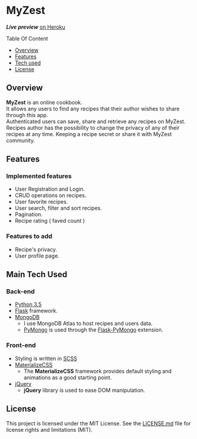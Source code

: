 # MyZest

**_Live preview_** [on Heroku](https://myzest.herokuapp.com/)       

Table Of Content

- [Overview](#overview)
- [Features](#features)
- [Tech used](#main-tech-used)
- [License](#license)


## Overview

**MyZest** is an online cookbook.  
It allows any users to find any recipes that their author wishes to share through this app.  
Authenticated users can save, share and retrieve any recipes on MyZest.  
Recipes author has the possibility to change the privacy of any of their recipes at any time. Keeping a recipe secret or share it with MyZest community.  


## Features

### Implemented features

- User Registration and Login.
- CRUD operations on recipes.
- User favorite recipes.
- User search, filter and sort recipes.
- Pagination.
- Recipe rating ( faved count )

### Features to add

- Recipe's privacy.
- User profile page.


## Main Tech Used

### Back-end

- [Python 3.5](https://docs.python.org/3/whatsnew/3.5.html)
- [Flask](https://flask.palletsprojects.com/en/1.1.x/quickstart/) framework.
- [MongoDB](http://mongodb.org)
    - I use MongoDB Atlas to host recipes and users data.
    - [PyMongo](https://api.mongodb.com/python/current/) is used through the [Flask-PyMongo](https://flask-pymongo.readthedocs.io/) extension.

### Front-end

- Styling is written in [SCSS](https://sass-lang.com)
- [MaterializeCSS](https://materializecss.com/)
    - The **MaterializeCSS** framework provides default styling and animations as a good starting point.
- [jQuery](https://jquery.com/)
	- **jQuery** library is used to ease DOM manipulation.


## License

This project is licensed under the MIT License.
See the [LICENSE.md](./LICENSE.md) file for license rights and limitations (MIT).
